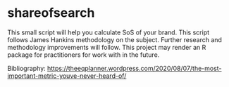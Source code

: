# shareofsearch

This small script will help you calculate SoS of your brand. This script follows James Hankins methodology on the subject.
Further research and methodology improvements will follow. This project may render an R package for practitioners for work with in the future.

Bibliography: https://theeqplanner.wordpress.com/2020/08/07/the-most-important-metric-youve-never-heard-of/
